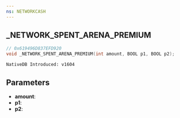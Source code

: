 ```yaml
---
ns: NETWORKCASH
---
```

## _NETWORK_SPENT_ARENA_PREMIUM

```c
// 0x619496D837EFD920
void _NETWORK_SPENT_ARENA_PREMIUM(int amount, BOOL p1, BOOL p2);
```

```
NativeDB Introduced: v1604
```

## Parameters
* **amount**:
* **p1**:
* **p2**:

